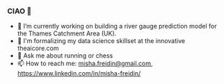 ### CIAO 👋

<!--
**mishadcf/mishadcf** is a ✨ _special_ ✨ repository because its `README.md` (this file) appears on your GitHub profile.

Here are some ideas to get you started:

- 🔭 I’m currently working on ...
- 🌱 I’m currently learning ...
- 👯 I’m looking to collaborate on ...
- 🤔 I’m looking for help with ...
- 💬 Ask me about ...
- 📫 How to reach me: ...
- 😄 Pronouns: ...
- ⚡ Fun fact: ...
-->
- 🔭 I’m currently working on building a river gauge prediction model for the Thames Catchment Area (UK).
- 🌱 I'm formalizing my data science skillset at the innovative theaicore.com 
- 💬 Ask me about running or chess
- 📫 How to reach me: misha.freidin@gmail.com, https://www.linkedin.com/in/misha-freidin/
